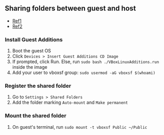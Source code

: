 ---
---

## Sharing folders between guest and host
- [Ref1](http://www.tomshardware.com/faq/id-1957309/install-virtualbox-guest-additions-linux-mint.html)
- [Ref2](https://www.techrepublic.com/article/how-to-share-folders-between-guest-and-host-in-virtualbox/)

### Install Guest Additions
1. Boot the guest OS
2. Click `Devices > Insert Guest Additions CD Image`
3. If prompted, click Run. Else, run `sudo bash ./VBoxLinuxAdditions.run` inside the image
4. Add your user to vboxsf group: `sudo usermod -aG vboxsf $(whoami)`

### Register the shared folder
1. Go to `Settings > Shared Folders`
2. Add the folder marking `Auto-mount` and `Make permanent`

### Mount the shared folder
1. On guest's terminal, run `sudo mount -t vboxsf Public ~/Public`
